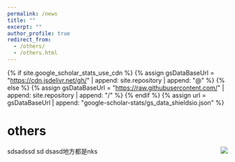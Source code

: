```yaml
---
permalink: /news
title: ""
excerpt: ""
author_profile: true
redirect_from: 
  - /others/
  - /others.html
---
```


{% if site.google_scholar_stats_use_cdn %}
{% assign gsDataBaseUrl = "https://cdn.jsdelivr.net/gh/" | append: site.repository | append: "@" %}
{% else %}
{% assign gsDataBaseUrl = "https://raw.githubusercontent.com/" | append: site.repository | append: "/" %}
{% endif %}
{% assign url = gsDataBaseUrl | append: "google-scholar-stats/gs_data_shieldsio.json" %}

<span class='anchor' id='others'></span>

# others

<img align="right" src="https://img-blog.csdnimg.cn/6ee7cacc267b4ec8b570b2ab9c0a0ce1.png"/>sdsadssd sd dsasd地方都是nks

